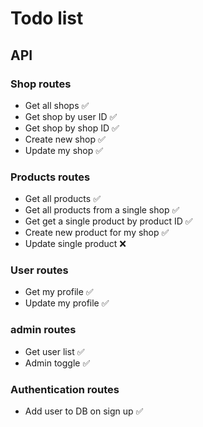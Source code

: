 # Todo list

## API

### Shop routes

- Get all shops ✅
- Get shop by user ID ✅
- Get shop by shop ID ✅
- Create new shop ✅
- Update my shop ✅

### Products routes

- Get all products ✅
- Get all products from a single shop ✅
- Get get a single product by product ID ✅
- Create new product for my shop ✅
- Update single product ❌

### User routes

- Get my profile ✅ <!-- no need clerk has it -->
- Update my profile ✅ <!-- no need clerk has it -->

### admin routes

- Get user list ✅
- Admin toggle ✅

### Authentication routes

- Add user to DB on sign up ✅
